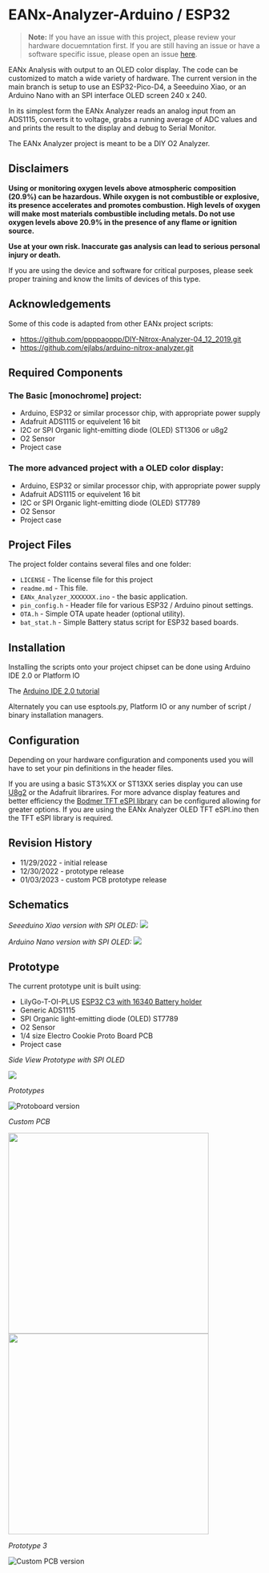 # EANx-Analyzer-Arduino / ESP32 

> **Note:** If you have an issue with this project, please review your hardware docuemntation first.  If you are still having an issue or have a software specific issue, please open an issue [here](https://github.com/lbehrler/EANx-Analyzer/issues).

EANx Analysis with output to an OLED color display.
The code can be customized to match a wide variety of hardware.  The current version in the main branch is setup to use an ESP32-Pico-D4, a Seeeduino Xiao, or an Arduino Nano with an SPI interface OLED screen 240 x 240.

In its simplest form the EANx Analyzer reads an analog input from an ADS1115, converts it to voltage, grabs a running average of ADC values and and prints the result to the display and debug to Serial Monitor.

The EANx Analyzer project is meant to be a DIY O2 Analyzer.  

## Disclaimers

**Using or monitoring oxygen levels above atmospheric composition (20.9%) can be hazardous. While oxygen is not combustible or explosive, its presence accelerates and promotes combustion. High levels of oxygen will make most materials combustible including metals. Do not use oxygen levels above 20.9% in the presence of any flame or ignition source.**

**Use at your own risk.  Inaccurate gas analysis can lead to serious personal injury or death.**  

If you are using the device and software for critical purposes, please seek proper training and know the limits of devices of this type. 

## Acknowledgements
Some of this code is adapted from other EANx project scripts: 
  - https://github.com/ppppaoppp/DIY-Nitrox-Analyzer-04_12_2019.git
  - https://github.com/ejlabs/arduino-nitrox-analyzer.git

## Required Components

### The Basic [monochrome] project:
+ Arduino, ESP32 or similar processor chip, with appropriate power supply
+ Adafruit ADS1115 or equivelent 16 bit 
+ I2C or SPI Organic light-emitting diode (OLED) ST1306 or u8g2 
+ O2 Sensor
+ Project case

### The more advanced project with a OLED color display:
+ Arduino, ESP32 or similar processor chip, with appropriate power supply
+ Adafruit ADS1115 or equivelent 16 bit 
+ I2C or SPI Organic light-emitting diode (OLED) ST7789
+ O2 Sensor
+ Project case

## Project Files

The project folder contains several files and one folder:

+ `LICENSE` - The license file for this project
+ `readme.md` - This file.
+ `EANx_Analyzer_XXXXXXX.ino` - the basic application.
+ `pin_config.h` - Header file for various ESP32 / Arduino pinout settings. 
+ `OTA.h` - Simple OTA upate header (optional utility).
+ `bat_stat.h` - Simple Battery status script for ESP32 based boards.

## Installation
Installing the scripts onto your project chipset can be done using Arduino IDE 2.0 or Platform IO

The [Arduino IDE 2.0 tutorial](https://docs.arduino.cc/software/ide-v2/tutorials/getting-started/ide-v2-downloading-and-installing)

Alternately you can use esptools.py, Platform IO or any number of script / binary installation managers. 

## Configuration
Depending on your hardware configuration and components used you will have to set your pin definitions in the header files. 

If you are using a basic ST3%XX or ST13XX series display you can use [U8g2](https://github.com/olikraus/u8g2) or the Adafruit librarires. For more advance display features and better efficiency the [Bodmer TFT eSPI library](https://github.com/Bodmer/TFT_eSPI) can be configured allowing for greater options. If you are using the EANx Analyzer OLED TFT eSPI.ino then the TFT eSPI library is required. 

## Revision History
+ 11/29/2022 - initial release
+ 12/30/2022 - prototype release
+ 01/03/2023 - custom PCB prototype release

## Schematics 

*Seeeduino Xiao version with SPI OLED:*
![](https://github.com/lbehrler/EANx-Analyzer/blob/645330fc3275fe3a1c8c88061cc2e68e7b1bfda9/Seeed_Xiao_EANx_Analyzer_SPI_OLED%20schematic.png)

*Arduino Nano version with SPI OLED:*
![](https://github.com/lbehrler/EANx-Analyzer-Arduino/blob/main/Nano_EANx_Analyzer_SPI_OLED%20schematic.png)

## Prototype

The current prototype unit is built using:
+ LilyGo-T-OI-PLUS [ESP32 C3 with 16340 Battery holder](https://github.com/Xinyuan-LilyGO/LilyGo-T-OI-PLUS)
+ Generic ADS1115 
+ SPI Organic light-emitting diode (OLED) ST7789
+ O2 Sensor
+ 1/4 size Electro Cookie Proto Board PCB
+ Project case

*Side View Prototype with SPI OLED*

![](https://github.com/lbehrler/EANx-Analyzer-Arduino/blob/main/PrototypeSideView.jpg)

*Prototypes*

![Protoboard version](https://github.com/lbehrler/EANx-Analyzer-Arduino/blob/main/PrototypeAssembled.jpg)

*Custom PCB*

<img src="https://github.com/lbehrler/EANx-Analyzer-Arduino/blob/main/Wikifiles/TTGO%20Small%20Hat%20PCB%20Top.png" height="400">  <img src="https://github.com/lbehrler/EANx-Analyzer-Arduino/blob/main/Wikifiles/TTGO%20Small%20Hat%20PCB%20Bottom.png" height="400">

*Prototype 3*

![Custom PCB version](https://github.com/lbehrler/EANx-Analyzer-Arduino/blob/main/ProtoCustomPCB.jpg)
